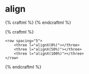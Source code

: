 # align

{% craftml %}
<craft>
    <craft name="three">
        <cylinder t="scale(4 2 3) translate(-20 0 0)"></cylinder>
        <cylinder t="translate(20 20 0)"></cylinder>
        <cylinder t="translate(0 40 0)"></cylinder>
    </craft>
    <three></three>
</craft>
{% endcraftml %}


{% craftml %}
<craft>
    <craft name="three">
        <cylinder t="scale(4 2 3) translate(-20 0 0)"></cylinder>
        <cylinder t="translate(20 20 0)"></cylinder>
        <cylinder t="translate(0 40 0)"></cylinder>
    </craft>

    <row spacing="5">
        <three l="alignX(0%)"></three>
        <three l="alignX(50%)"></three>
        <three l="alignX(100%)"></three>
    </row>
</craft>
{% endcraftml %}
